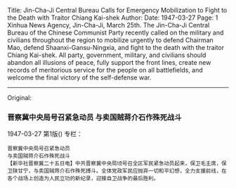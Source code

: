 Title: Jin-Cha-Ji Central Bureau Calls for Emergency Mobilization to Fight to the Death with Traitor Chiang Kai-shek
Author:
Date: 1947-03-27
Page: 1
Xinhua News Agency, Jin-Cha-Ji, March 25th. The Jin-Cha-Ji Central Bureau of the Chinese Communist Party recently called on the military and civilians throughout the region to mobilize urgently to defend Chairman Mao, defend Shaanxi-Gansu-Ningxia, and fight to the death with the traitor Chiang Kai-shek. All party, government, military, and civilians should abandon all illusions of peace, fully support the front lines, create new records of meritorious service for the people on all battlefields, and welcome the final victory of the self-defense war.



<hr /> 

Original: 


### 晋察冀中央局号召紧急动员  与卖国贼蒋介石作殊死战斗

1947-03-27
第1版()
专栏：

    晋察冀中央局号召紧急动员
    与卖国贼蒋介石作殊死战斗
    【新华社晋察冀二十五日电】中共晋察冀中央局顷号召全区军民紧急动员起来，保卫毛主席，保卫陕甘宁，与卖国贼蒋介石作殊死搏斗。全体党政军民应抛弃一切和平幻想，全力支援前线，在各个战场上创造为人民立功的新纪录，迎接自卫战争的最后胜利。
